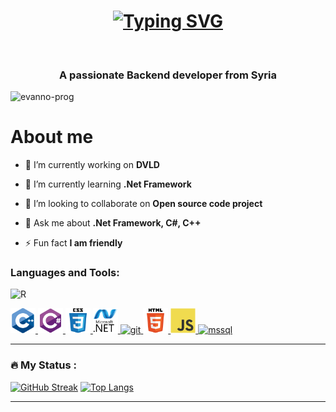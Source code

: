 <h1 align="center">
 <a href="https://git.io/typing-svg"><img src="https://readme-typing-svg.herokuapp.com?font=Fira+Code&weight=500&size=50&duration=1500&pause=700&color=FFBD2F&center=true&vCenter=true&random=false&width=400&height=100&lines=Hi+There+%F0%9F%91%8B;I'm+Evan+!" alt="Typing SVG" />
 </a>
 </h1>
<img src="https://media3.giphy.com/media/qgQUggAC3Pfv687qPC/giphy.gif" alt="">
<h3 align="center">A passionate Backend developer from Syria</h3>

<p align="left"> <img src="https://komarev.com/ghpvc/?username=evanno-prog&label=Profile%20views&color=0e75b6&style=flat" alt="evanno-prog" /> </p>
<h1>About me</h1>

- 🔭 I’m currently working on **DVLD**

- 🌱 I’m currently learning **.Net Framework**

- 👯 I’m looking to collaborate on **Open source code project**

- 💬 Ask me about **.Net Framework, C#, C++**

- ⚡ Fun fact **I am friendly**

<p align="left">
</p>

<h3 align="left">Languages and Tools:</h3>

![R](https://github.com/user-attachments/assets/43665a18-29a4-4821-a23c-d4635b434b97)
<p align="left"> <a href="https://www.w3schools.com/cpp/" target="_blank" rel="noreferrer"> <img src="https://raw.githubusercontent.com/devicons/devicon/master/icons/cplusplus/cplusplus-original.svg" alt="cplusplus" width="40" height="40"/> </a> <a href="https://www.w3schools.com/cs/" target="_blank" rel="noreferrer"> <img src="https://raw.githubusercontent.com/devicons/devicon/master/icons/csharp/csharp-original.svg" alt="csharp" width="40" height="40"/> </a> <a href="https://www.w3schools.com/css/" target="_blank" rel="noreferrer"> <img src="https://raw.githubusercontent.com/devicons/devicon/master/icons/css3/css3-original-wordmark.svg" alt="css3" width="40" height="40"/> </a> <a href="https://dotnet.microsoft.com/" target="_blank" rel="noreferrer"> <img src="https://raw.githubusercontent.com/devicons/devicon/master/icons/dot-net/dot-net-original-wordmark.svg" alt="dotnet" width="40" height="40"/> </a> <a href="https://git-scm.com/" target="_blank" rel="noreferrer"> <img src="https://www.vectorlogo.zone/logos/git-scm/git-scm-icon.svg" alt="git" width="40" height="40"/> </a> <a href="https://www.w3.org/html/" target="_blank" rel="noreferrer"> <img src="https://raw.githubusercontent.com/devicons/devicon/master/icons/html5/html5-original-wordmark.svg" alt="html5" width="40" height="40"/> </a> <a href="https://developer.mozilla.org/en-US/docs/Web/JavaScript" target="_blank" rel="noreferrer"> <img src="https://raw.githubusercontent.com/devicons/devicon/master/icons/javascript/javascript-original.svg" alt="javascript" width="40" height="40"/> </a> <a href="https://www.microsoft.com/en-us/sql-server" target="_blank" rel="noreferrer"> <img src="https://www.svgrepo.com/show/303229/microsoft-sql-server-logo.svg" alt="mssql" width="40" height="40"/> </a> </p>

---

### :fire: My Status :
[![GitHub Streak](https://github-readme-streak-stats.herokuapp.com?user=Evanno-prog&theme=algolia&border_radius=4.6)](https://git.io/streak-stats)
[![Top Langs](https://github-readme-stats.vercel.app/api/top-langs/?username=Evanno-prog&layout=compact&theme=algolia)](https://github.com/anuraghazra/github-readme-stats)


---
